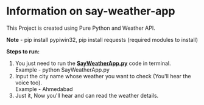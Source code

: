 # Information on say-weather-app

This Project is created using Pure Python and Weather API.

<b>Note</b> - pip install pypiwin32, pip install requests (required modules to install)

<b>Steps to run:</b>
1. You just need to run the <b><a href="https://github.com/MSunny-149/say-weather-app/blob/e27f77ece28a95d39df84edd207e23371612536f/SayWeatherApp.py">SayWeatherApp.py</a></b> code in terminal.<br>
    Example - python SayWeatherApp.py
2. Input the city name whose weather you want to check (You'll hear the voice too).<br>
    Example - Ahmedabad
3. Just it, Now you'll hear and can read the weather details.